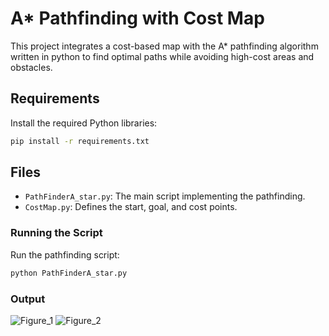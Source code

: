 # A\* Pathfinding with Cost Map

This project integrates a cost-based map with the A\* pathfinding algorithm written in python to find optimal paths while avoiding high-cost areas and obstacles.

## Requirements

Install the required Python libraries:

```bash
pip install -r requirements.txt
```

## Files

- `PathFinderA_star.py`: The main script implementing the pathfinding.
- `CostMap.py`: Defines the start, goal, and cost points.

### Running the Script

Run the pathfinding script:

```bash
python PathFinderA_star.py
```

### Output
![Figure_1](https://github.com/user-attachments/assets/6a0871ea-3a3e-4cd2-948a-fe5d81df9400)
![Figure_2](https://github.com/user-attachments/assets/aa64aa6b-6941-4bb9-bc2a-16524d7ff496)

